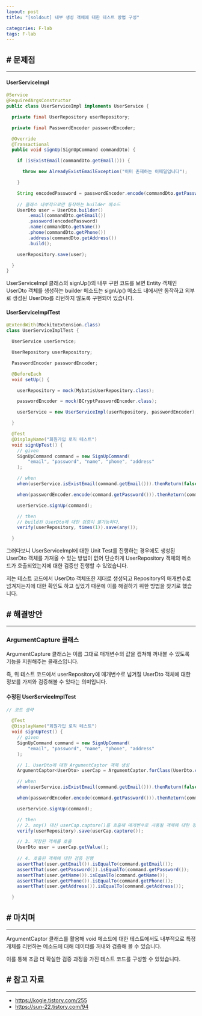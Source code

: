 ```yaml
---
layout: post
title: "[soldout] 내부 생성 객체에 대한 테스트 방법 구성"

categories: F-lab
tags: F-lab 
---
```


## # 문제점
***
#### UserServiceImpl
```java
@Service
@RequiredArgsConstructor
public class UserServiceImpl implements UserService {

  private final UserRepository userRepository;

  private final PasswordEncoder passwordEncoder;

  @Override
  @Transactional
  public void signUp(SignUpCommand commandDto) {

    if (isExistEmail(commandDto.getEmail())) {

      throw new AlreadyExistEmailException("이미 존재하는 이메일입니다");

    }

    String encodedPassword = passwordEncoder.encode(commandDto.getPassword());
    
    // 클래스 내부적으로만 동작하는 builder 메소드
    UserDto user = UserDto.builder()
        .email(commandDto.getEmail())
        .password(encodedPassword)
        .name(commandDto.getName())
        .phone(commandDto.getPhone())
        .address(commandDto.getAddress())
        .build();

    userRepository.save(user);

  }
}
```
UserServiceImpl 클래스의 signUp()의 내부 구현 코드를 보면 Entity 객체인 UserDto 객체를 생성하는 builder 메소드는 signUp() 메소드 내에서만 동작하고 외부로 생성된 UserDto를 리턴하지 않도록 구현되어 있습니다.


#### UserServiceImplTest
```java
@ExtendWith(MockitoExtension.class)
class UserServiceImplTest {

  UserService userService;

  UserRepository userRepository;

  PasswordEncoder passwordEncoder;

  @BeforeEach
  void setUp() {

    userRepository = mock(MybatisUserRepository.class);

    passwordEncoder = mock(BCryptPasswordEncoder.class);

    userService = new UserServiceImpl(userRepository, passwordEncoder);

  }

  @Test
  @DisplayName("회원가입 로직 테스트")
  void signUpTest() {
    // given
    SignUpCommand command = new SignUpCommand(
        "email", "password", "name", "phone", "address"
    );

    // when
    when(userService.isExistEmail(command.getEmail())).thenReturn(false);

    when(passwordEncoder.encode(command.getPassword())).thenReturn(command.getPassword());

    userService.signUp(command);

    // then
    // build된 UserDto에 대한 검증이 불가능하다.
    verify(userRepository, times(1)).save(any());

  }
```
그러다보니 UserServiceImpl에 대한 Unit Test를 진행하는 경우에도 생성된 UserDto 객체를 가져올 수 있는 방법이 없어 단순하게 UserRepository 객체의 메소드가 호출되었는지에 대한 검증만 진행할 수 있었습니다.

저는 테스트 코드에서 UserDto 객체또한 제대로 생성되고 Repository의 매개변수로 넘겨지는지에 대한 확인도 하고 싶었기 때문에 이를 해결하기 위한 방법을 찾기로 했습니다.

## # 해결방안
***
### ArgumentCapture 클래스
ArgumentCapture 클래스는 이름 그대로 매개변수의 값을 캡쳐해 꺼내볼 수 있도록 기능을 지원해주는 클래스입니다.

즉, 위 테스트 코드에서 userRepository에 매개변수로 넘겨질 UserDto 객체에 대한 정보를 가져와 검증해볼 수 있다는 의미입니다.

#### 수정된 UserServiceImplTest
```java
// 코드 생략

  @Test
  @DisplayName("회원가입 로직 테스트")
  void signUpTest() {
    // given
    SignUpCommand command = new SignUpCommand(
        "email", "password", "name", "phone", "address"
    );

    // 1. UserDto에 대한 ArgumentCaptor 객체 생성
    ArgumentCaptor<UserDto> userCap = ArgumentCaptor.forClass(UserDto.class);

    // when
    when(userService.isExistEmail(command.getEmail())).thenReturn(false);

    when(passwordEncoder.encode(command.getPassword())).thenReturn(command.getPassword());

    userService.signUp(command);

    // then
    // 2. any() 대신 userCap.capture()를 호출해 매개변수로 사용될 객체에 대한 정보를 저장
    verify(userRepository).save(userCap.capture());

    // 3. 저장된 객체를 호출
    UserDto user = userCap.getValue();
    
    // 4. 호출된 객체에 대한 검증 진행
    assertThat(user.getEmail()).isEqualTo(command.getEmail());
    assertThat(user.getPassword()).isEqualTo(command.getPassword());
    assertThat(user.getName()).isEqualTo(command.getName());
    assertThat(user.getPhone()).isEqualTo(command.getPhone());
    assertThat(user.getAddress()).isEqualTo(command.getAddress());

  }
```
## # 마치며
***
ArgumentCaptor 클래스를 활용해 void 메소드에 대한 테스트에서도 내부적으로 특정 개체를 리턴하는 메소드에 대해 데이터를 꺼내와 검증해 볼 수 있습니다.

이를 통해 조금 더 확실한 검증 과정을 가진 테스트 코드를 구성할 수 있었습니다.

## # 참고 자료
***
- https://kogle.tistory.com/255
- https://sun-22.tistory.com/94
